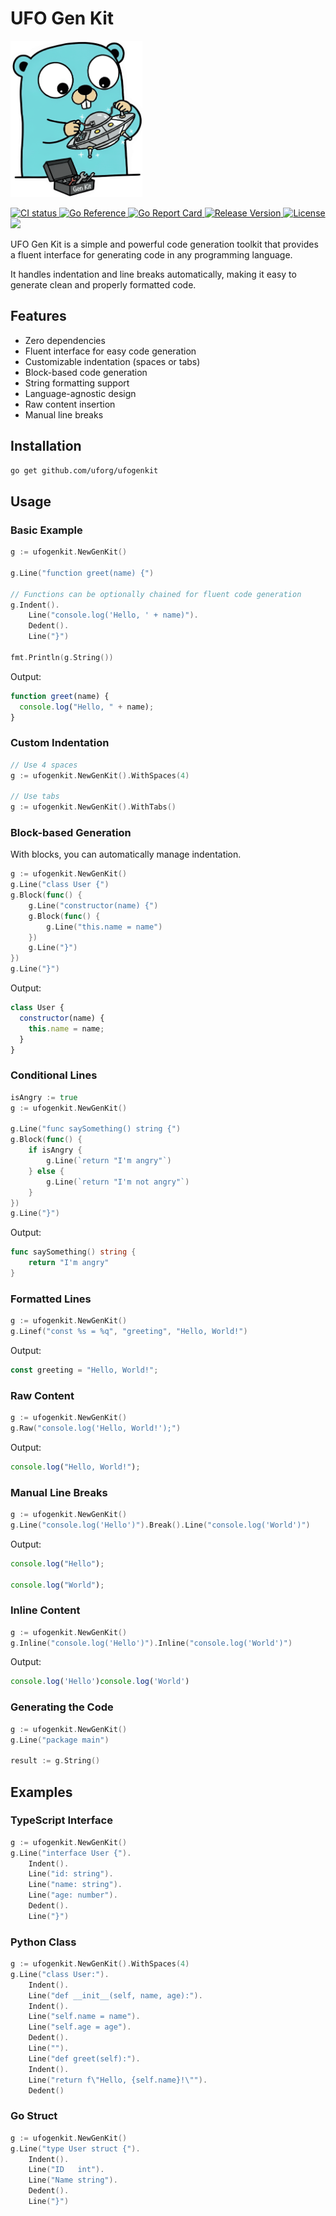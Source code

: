 # UFO Gen Kit

<img src="./gopher.png" height="250px" width="auto">

<br/>

<p>
  <a href="https://github.com/uforg/ufogenkit/actions">
    <img src="https://github.com/uforg/ufogenkit/actions/workflows/ci.yaml/badge.svg" alt="CI status"/>
  </a>
  <a href="https://pkg.go.dev/github.com/uforg/ufogenkit">
    <img src="https://pkg.go.dev/badge/github.com/uforg/ufogenkit" alt="Go Reference"/>
  </a>
  <a href="https://goreportcard.com/report/uforg/ufogenkit">
    <img src="https://goreportcard.com/badge/uforg/ufogenkit" alt="Go Report Card"/>
  </a>
  <a href="https://github.com/uforg/ufogenkit/releases/latest">
    <img src="https://img.shields.io/github/release/uforg/ufogenkit.svg" alt="Release Version"/>
  </a>
  <a href="LICENSE">
    <img src="https://img.shields.io/github/license/uforg/ufogenkit.svg" alt="License"/>
  </a>
  <a href="https://github.com/uforg/ufogenkit">
    <img src="https://img.shields.io/github/stars/uforg/ufogenkit?style=flat&label=github+stars"/>
  </a>
</p>

UFO Gen Kit is a simple and powerful code generation toolkit that provides a fluent interface for generating code in any programming language.

It handles indentation and line breaks automatically, making it easy to generate clean and properly formatted code.

## Features

- Zero dependencies
- Fluent interface for easy code generation
- Customizable indentation (spaces or tabs)
- Block-based code generation
- String formatting support
- Language-agnostic design
- Raw content insertion
- Manual line breaks

## Installation

```bash
go get github.com/uforg/ufogenkit
```

## Usage

### Basic Example

```go
g := ufogenkit.NewGenKit()

g.Line("function greet(name) {")

// Functions can be optionally chained for fluent code generation
g.Indent().
    Line("console.log('Hello, ' + name)").
    Dedent().
    Line("}")

fmt.Println(g.String())
```

Output:

```javascript
function greet(name) {
  console.log("Hello, " + name);
}
```

### Custom Indentation

```go
// Use 4 spaces
g := ufogenkit.NewGenKit().WithSpaces(4)

// Use tabs
g := ufogenkit.NewGenKit().WithTabs()
```

### Block-based Generation

With blocks, you can automatically manage indentation.

```go
g := ufogenkit.NewGenKit()
g.Line("class User {")
g.Block(func() {
    g.Line("constructor(name) {")
    g.Block(func() {
        g.Line("this.name = name")
    })
    g.Line("}")
})
g.Line("}")
```

Output:

```javascript
class User {
  constructor(name) {
    this.name = name;
  }
}
```

### Conditional Lines

```go
isAngry := true
g := ufogenkit.NewGenKit()

g.Line("func saySomething() string {")
g.Block(func() {
	if isAngry {
	    g.Line(`return "I'm angry"`)
    } else {
        g.Line(`return "I'm not angry"`)
    }
})
g.Line("}")
```

Output:

```go
func saySomething() string {
    return "I'm angry"
}
```

### Formatted Lines

```go
g := ufogenkit.NewGenKit()
g.Linef("const %s = %q", "greeting", "Hello, World!")
```

Output:

```javascript
const greeting = "Hello, World!";
```

### Raw Content

```go
g := ufogenkit.NewGenKit()
g.Raw("console.log('Hello, World!');")
```

Output:

```javascript
console.log("Hello, World!");
```

### Manual Line Breaks

```go
g := ufogenkit.NewGenKit()
g.Line("console.log('Hello')").Break().Line("console.log('World')")
```

Output:

```javascript
console.log("Hello");

console.log("World");
```

### Inline Content

```go
g := ufogenkit.NewGenKit()
g.Inline("console.log('Hello')").Inline("console.log('World')")
```

Output:

```javascript
console.log('Hello')console.log('World')
```

### Generating the Code

```go
g := ufogenkit.NewGenKit()
g.Line("package main")

result := g.String()
```

## Examples

### TypeScript Interface

```go
g := ufogenkit.NewGenKit()
g.Line("interface User {").
    Indent().
    Line("id: string").
    Line("name: string").
    Line("age: number").
    Dedent().
    Line("}")
```

### Python Class

```go
g := ufogenkit.NewGenKit().WithSpaces(4)
g.Line("class User:").
    Indent().
    Line("def __init__(self, name, age):").
    Indent().
    Line("self.name = name").
    Line("self.age = age").
    Dedent().
    Line("").
    Line("def greet(self):").
    Indent().
    Line("return f\"Hello, {self.name}!\"").
    Dedent()
```

### Go Struct

```go
g := ufogenkit.NewGenKit()
g.Line("type User struct {").
    Indent().
    Line("ID   int").
    Line("Name string").
    Dedent().
    Line("}")
```
